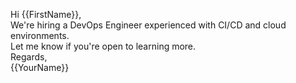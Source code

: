 Hi {{FirstName}},  
We're hiring a DevOps Engineer experienced with CI/CD and cloud environments.  
Let me know if you're open to learning more.  
Regards,  
{{YourName}}